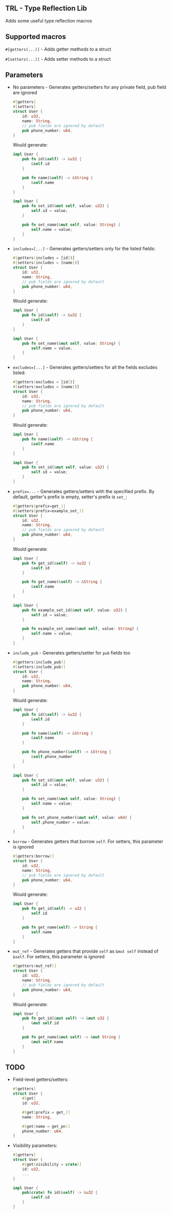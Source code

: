 ## TRL - Type Reflection Lib

Adds some useful type reflection macros

## Supported macros

`#[getters(...)]` - Adds getter methods to a struct

`#[setters(...)]` - Adds setter methods to a struct

## Parameters

- No parameters - Generates getters/setters for any private field, pub field are ignored

    ```rust
    #[getters]
    #[setters]
    struct User {
        id: u32,
        name: String,
        // pub fields are ignored by default
        pub phone_number: u64,
    }
    ```

    Would generate:

    ```rust
    impl User {
        pub fn id(&self) -> &u32 {
            &self.id
        }

        pub fn name(&self) -> &String {
            &self.name
        }
    }

    impl User {
        pub fn set_id(&mut self, value: u32) {
            self.id = value;
        }

        pub fn set_name(&mut self, value: String) {
            self.name = value;
        }
    }
    ```

- `includes=[...]` - Generates getters/setters only for the listed fields:

    ```rust
    #[getters(includes = [id])]
    #[setters(includes = [name])]
    struct User {
        id: u32,
        name: String,
        // pub fields are ignored by default
        pub phone_number: u64,
    }
    ```

    Would generate:

    ```rust
    impl User {
        pub fn id(&self) -> &u32 {
            &self.id
        }
    }

    impl User {
        pub fn set_name(&mut self, value: String) {
            self.name = value;
        }
    }
    ```

- `excludes=[...]` - Generates getters/setters for all the fields excludes listed:
    ```rust
    #[getters(excludes = [id])]
    #[setters(excludes = [name])]
    struct User {
        id: u32,
        name: String,
        // pub fields are ignored by default
        pub phone_number: u64,
    }
    ```

    Would generate:

    ```rust
    impl User {
        pub fn name(&self) -> &String {
            &self.name
        }
    }

    impl User {
        pub fn set_id(&mut self, value: u32) {
            self.id = value;
        }
    }
    ```
- `prefix=...` - Generates getters/setters with the specified prefix. By default, getter's prefix is empty, setter's prefix is `set_`:
    ```rust
    #[getters(prefix=get_)]
    #[setters(prefix=example_set_)]
    struct User {
        id: u32,
        name: String,
        // pub fields are ignored by default
        pub phone_number: u64,
    }
    ```

    Would generate:

    ```rust
    impl User {
        pub fn get_id(&self) -> &u32 {
            &self.id
        }

        pub fn get_name(&self) -> &String {
            &self.name
        }
    }

    impl User {
        pub fn example_set_id(&mut self, value: u32) {
            self.id = value;
        }

        pub fn example_set_name(&mut self, value: String) {
            self.name = value;
        }
    }
    ```
- `include_pub` - Generates getters/setter for `pub` fields too
    ```rust
    #[getters(include_pub)]
    #[setters(include_pub)]
    struct User {
        id: u32,
        name: String,
        pub phone_number: u64,
    }
    ```

    Would generate:

    ```rust
    impl User {
        pub fn id(&self) -> &u32 {
            &self.id
        }

        pub fn name(&self) -> &String {
            &self.name
        }

        pub fn phone_number(&self) -> &String {
            &self.phone_number
        }
    }

    impl User {
        pub fn set_id(&mut self, value: u32) {
            self.id = value;
        }

        pub fn set_name(&mut self, value: String) {
            self.name = value;
        }

        pub fn set_phone_number(&mut self, value: u64) {
            self.phone_number = value;
        }
    }
    ```
- `borrow` - Generates getters that borrow `self`. For setters, this parameter is ignored
    ```rust
    #[getters(borrow)]
    struct User {
        id: u32,
        name: String,
        // pub fields are ignored by default
        pub phone_number: u64,
    }
    ```

    Would generate:

    ```rust
    impl User {
        pub fn get_id(self) -> u32 {
            self.id
        }

        pub fn get_name(self) -> String {
            self.name
        }
    }
    ```
- `mut_ref` - Generates getters that provide `self` as `&mut self` instead of `&self`. For setters, this parameter is ignored
    ```rust
    #[getters(mut_ref)]
    struct User {
        id: u32,
        name: String,
        // pub fields are ignored by default
        pub phone_number: u64,
    }
    ```

    Would generate:

    ```rust
    impl User {
        pub fn get_id(&mut self) -> &mut u32 {
            &mut self.id
        }

        pub fn get_name(&mut self) -> &mut String {
            &mut self.name
        }
    }
    ```

## TODO
- Field-level getters/setters:
    ```rust
    #[getters]
    struct User {
        #[get]
        id: u32,

        #[get(prefix = get_)]
        name: String,

        #[get(name = get_pn)]
        phone_number: u64,
    }
    ```

- Visibility parameters:
    ```rust
    #[getters]
    struct User {
        #[get(visibility = crate)]
        id: u32,
        ...
    }

    impl User {
        pub(crate) fn id(&self) -> &u32 {
            &self.id
        }
    }
    ```
